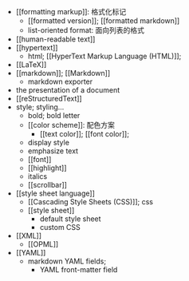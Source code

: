 - [[formatting markup]]: 格式化标记
    - [[formatted version]]; [[formatted markdown]]
    - list-oriented format: 面向列表的格式
- [[human-readable text]]
- [[hypertext]]
    - html; [[HyperText Markup Language (HTML)]];
- [[LaTeX]]
- [[markdown]]; [[Markdown]]
    - markdown exporter
- the presentation of a document
- [[reStructuredText]]
- style; styling...
    - bold; bold letter
    - [[color scheme]]: 配色方案 
        - [[text color]]; [[font color]]; 
    - display style
    - emphasize text
    - [[font]]
    - [[highlight]]
    - italics
    - [[scrollbar]]
- [[style sheet language]]
    - [[Cascading Style Sheets (CSS)]]; css
    - [[style sheet]]
        - default style sheet
        - custom CSS
- [[XML]]
    - [[OPML]]
- [[YAML]]
    - markdown YAML fields;
        - YAML front-matter field
